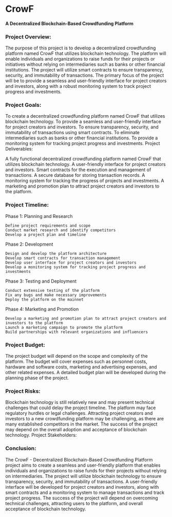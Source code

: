 # CrowF 
#### A Decentralized Blockchain-Based Crowdfunding Platform

### Project Overview:
The purpose of this project is to develop a decentralized crowdfunding platform named CrowF that utilizes blockchain technology. The platform will enable individuals and organizations to raise funds for their projects or initiatives without relying on intermediaries such as banks or other financial institutions. The project will utilize smart contracts to ensure transparency, security, and immutability of transactions. The primary focus of the project will be to provide a seamless and user-friendly interface for project creators and investors, along with a robust monitoring system to track project progress and investments.

### Project Goals:

To create a decentralized crowdfunding platform named CrowF that utilizes blockchain technology.
To provide a seamless and user-friendly interface for project creators and investors.
To ensure transparency, security, and immutability of transactions using smart contracts.
To eliminate intermediaries such as banks or other financial institutions.
To provide a monitoring system for tracking project progress and investments.
Project Deliverables:

A fully functional decentralized crowdfunding platform named CrowF that utilizes blockchain technology.
A user-friendly interface for project creators and investors.
Smart contracts for the execution and management of transactions.
A secure database for storing transaction records.
A monitoring system for tracking the progress of projects and investments.
A marketing and promotion plan to attract project creators and investors to the platform.

### Project Timeline:

Phase 1: Planning and Research

    Define project requirements and scope
    Conduct market research and identify competitors
    Develop a project plan and timeline

Phase 2: Development

    Design and develop the platform architecture
    Develop smart contracts for transaction management
    Develop user interface for project creators and investors
    Develop a monitoring system for tracking project progress and investments

Phase 3: Testing and Deployment

    Conduct extensive testing of the platform
    Fix any bugs and make necessary improvements
    Deploy the platform on the mainnet

Phase 4: Marketing and Promotion

    Develop a marketing and promotion plan to attract project creators and investors to the platform
    Launch a marketing campaign to promote the platform
    Build partnerships with relevant organizations and influencers

### Project Budget:

The project budget will depend on the scope and complexity of the platform. The budget will cover expenses such as personnel costs, hardware and software costs, marketing and advertising expenses, and other related expenses. A detailed budget plan will be developed during the planning phase of the project.

### Project Risks:

Blockchain technology is still relatively new and may present technical challenges that could delay the project timeline.
The platform may face regulatory hurdles or legal challenges.
Attracting project creators and investors to a new crowdfunding platform may be challenging, as there are many established competitors in the market.
The success of the project may depend on the overall adoption and acceptance of blockchain technology.
Project Stakeholders:

### Conclusion:

The CrowF - Decentralized Blockchain-Based Crowdfunding Platform project aims to create a seamless and user-friendly platform that enables individuals and organizations to raise funds for their projects without relying on intermediaries. The project will utilize blockchain technology to ensure transparency, security, and immutability of transactions. A user-friendly interface will be developed for project creators and investors, along with smart contracts and a monitoring system to manage transactions and track project progress. The success of the project will depend on overcoming technical challenges, attracting users to the platform, and overall acceptance of blockchain technology.